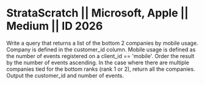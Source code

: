 # StrataScratch || Microsoft, Apple || Medium || ID 2026

Write a query that returns a list of the bottom 2 companies by mobile usage. Company is defined in the customer_id column. Mobile usage is defined as the number of events registered on a client_id == 'mobile'. Order the result by the number of events ascending.
In the case where there are multiple companies tied for the bottom ranks (rank 1 or 2), return all the companies. Output the customer_id and number of events.


